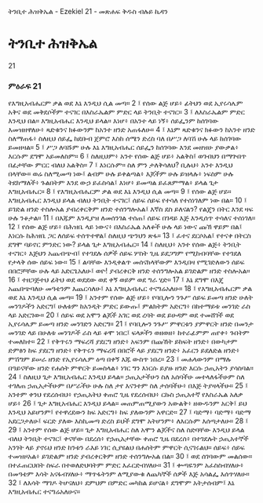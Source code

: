 ﻿
 ትንቢተ ሕዝቅኤል - Ezekiel 21 - መጽሐፍ ቅዱስ ብሉይ ኪዳን
# ትንቢተ ሕዝቅኤል
21
### ምዕራፍ 21
የእግዚአብሔርም ቃል ወደ እኔ እንዲህ ሲል መጣ።
2 ፤ የሰው ልጅ ሆይ፥ ፊትህን ወደ ኢየሩሳሌም አቅና ወደ መቅደሶችም ተናገር በእስራኤልም ምድር ላይ ትንቢት ተናገር።
3 ፤ ለእስራኤልም ምድር እንዲህ በል። እግዚአብሔር እንዲህ ይላል። እነሆ፥ በአንተ ላይ ነኝ፥ ሰይፌንም ከሰገባው እመዝዘዋለሁ፥ ጻድቁንና ክፉውንም ከአንተ ዘንድ አጠፋለሁ።
4 ፤ እኔም ጻድቁንና ክፉውን ከአንተ ዘንድ ስለማጠፋ፥ ስለዚህ ሰይፌ ከደቡብ ጀምሮ እስከ ሰሜን ድረስ ባለ በሥጋ ለባሽ ሁሉ ላይ ከሰገባው ይመዘዛል።
5 ፤ ሥጋ ለባሹም ሁሉ እኔ እግዚአብሔር ሰይፌን ከሰገባው እንደ መዘዝሁ ያውቃል፥ እርሱም ደግሞ አይመለስም።
6 ፤ ስለዚህም፥ አንተ የሰው ልጅ ሆይ፥ አልቅስ፤ ወገብህን በማጕበጥ በፊታቸው ምርር ብለህ አልቅስ።
7 ፤ እነርሱም። ስለ ምን ታለቅሳለህ? ቢሉህ፥ አንተ እንዲህ በላቸው። ወሬ ስለሚመጣ ነው፤ ልብም ሁሉ ይቀልጣል፥ እጆችም ሁሉ ይዝላሉ፥ ነፍስም ሁሉ ትደክማለች፥ ጉልበትም እንደ ውኃ ይፈስሳል፤ እነሆ፥ ይመጣል ይፈጸምማል፥ ይላል ጌታ እግዚአብሔር።
8 ፤ የእግዚአብሔርም ቃል ወደ እኔ እንዲህ ሲል መጣ።
9 ፤ የሰው ልጅ ሆይ። እግዚአብሔር እንዲህ ይላል ብለህ ትንቢት ተናገር፤ ሰይፍ ሰይፍ የተሳለ የተሰነገለም ነው በል።
10 ፤ ይገድል ዘንድ ተስሎአል ያብረቀርቅም ዘንድ ተሰንግሎአል፤ እኛስ ደስ ይለናልን? የልጄን በትር እንደ ዛፍ ሁሉ ንቆታል።
11 ፤ በእጁም እንዲያዝ ለመሰንገል ተሰጠ፤ ሰይፍ በገዳይ እጅ እንዲሰጥ ተሳለና ተሰነገለ።
12 ፤ የሰው ልጅ ሆይ፥ በሕዝቤ ላይ ነውና፥ በእስራኤል አለቆች ሁሉ ላይ ነውና ጩኽ ዋይም በል፤ እነርሱ ከሕዝቤ ጋር ለሰይፍ ተሰጥተዋል፤ ስለዚህ ጭንህን ጽፋ።
13 ፤ ፈተና ደርሶአል፤ የተናቀ በትርስ ደግሞ ባይኖር ምንድር ነው? ይላል ጌታ እግዚአብሔር።
14 ፤ ስለዚህ፥ አንተ የሰው ልጅ፥ ትንቢት ተናገር፥ እጅህን አጨብጭብ፤ የተገደሉ ሰዎች ሰይፍ ሦስት ጊዜ ይደጋግም የሚከብባቸው የተገደለ የታላቅ ሰው ሰይፍ ነው።
15 ፤ ልባቸው እንዲቀልጥ መሰናክላቸውም እንዲበዛ የሚገድለውን ሰይፍ በበሮቻቸው ሁሉ ላይ አድርጌአለሁ፤ ወዮ! ያብረቀርቅ ዘንድ ተሰንግሎአል ይገድልም ዘንድ ተስሎአል።
16 ፤ ተዘጋጅተህ ፊትህ ወደ ወደደው ወደ ቀኝ ወይም ወደ ግራ ሂድ።
17 ፤ እኔ ደግሞ በእጄ አጨበጭባለሁ መዓቴንም እጨርሳለሁ፤ እኔ እግዚአብሔር ተናግሬአለሁ።
18 ፤ የእግዚአብሔርም ቃል ወደ እኔ እንዲህ ሲል መጣ።
19 ፤ አንተም የሰው ልጅ ሆይ፥ የባቢሎን ንጉሥ ሰይፍ ይመጣ ዘንድ ሁለት መንገዶችን አድርግ፤ ሁለቱም ከአንዲት ምድር ይውጡ፤ ምልክትም አድርግ፥ በከተማይቱ መንገድ ራስ ላይ አድርገው።
20 ፤ ሰይፍ ወደ አሞን ልጆች አገር ወደ ረባት ወደ ይሁዳም ወደ ተመሸገች ወደ ኢየሩሳሌም ይመጣ ዘንድ መንገድን አድርግ።
21 ፤ የባቢሎን ንጉሥ ምዋርቱን ያምዋርት ዘንድ በመንታ መንገድ ላይ በሁለቱ መንገዶች ራስ ላይ ቆሞ ነበር፤ ፍላጾችን ወዘወዘ፥ ከተራፊምም ጠየቀ፥ ጉበትም ተመለከተ።
22 ፤ የቅጥሩን ማፍረሻ ያደርግ ዘንድ፥ አፍንም በጩኸት ይከፍት ዘንድ፥ በውካታም ድምፅን ከፍ ያደርግ ዘንድ፥ የቅጥሩን ማፍረሻ በበሮች ላይ ያደርግ ዘንድ፥ አፈርን ይደለድል ዘንድ፥ ምሽግም ይሠራ ዘንድ የኢየሩሳሌም ዕጣ በቀኝ እጁ ውስጥ ነበረ።
23 ፤ መሐላውንም በማሉ በዓይናቸው ዘንድ የሐሰት ምዋርት ይመስላል፥ ነገር ግን እነርሱ ይያዙ ዘንድ እርሱ ኃጢአትን ያሳስባል።
24 ፤ ስለዚህ ጌታ እግዚአብሔር እንዲህ ይላል። ኃጢአታችሁን ስለ አሰባችሁ መተላለፋችሁም ስለ ተገለጠ ኃጢአታችሁም በሥራችሁ ሁሉ ስለ ታየ እናንተም ስለ ታሰባችሁ፥ በእጅ ትያዛላችሁ።
25 ፤ አንተም ቀንህ የደረሰብህ፥ የኃጢአትህ ቀጠሮ ጊዜ የደረሰብህ፥ ርኩስ ኃጢአተኛ የእስራኤል አለቃ ሆይ፥
26 ፤ ጌታ እግዚአብሔር እንዲህ ይላል። መጠምጠሚያውን አውልቅ፥ ዘውዱንም አርቅ፤ ይህ እንዲህ አይሆንም፤ የተዋረደውን ከፍ አድርግ፥ ከፍ ያለውንም አዋርድ።
27 ፤ ባድማ፥ ባድማ፥ ባድማ አደርጋታለሁ፤ ፍርድ ያለው እስኪመጣ ድረስ ይህች ደግሞ አትሆንም፥ ለእርሱም እሰጣታለሁ።
28 ፤  
29 ፤ አንተም የሰው ልጅ ሆይ። ጌታ እግዚአብሔር ስለ አሞን ልጆችና ስለ ስድባቸው እንዲህ ይላል ብለህ ትንቢት ተናገር፤ ቀናቸው በደረሰ፥ የኃጢአታቸው ቀጠሮ ጊዜ በደረሰ፥ በተገደሉት ኃጢአተኞች አንገት ላይ ያኖሩህ ዘንድ ከንቱን ራእይ ነገር ሲያዩልህ በሐሰትም ምዋርት ሲናገሩልህ። ሰይፍ፥ ሰይፍ ተመዝዞአል፥ ይገድልም ዘንድ ያብረቀርቅም ዘንድ ተሰንግሎአል በል።
30 ፤ ወደ ሰገባውም መልሰው። በተፈጠርህበት ስፍራ በተወለድህባትም ምድር እፈርድብሃለሁ።
31 ፤ ቍጣዬንም አፈስስብሃለሁ፥ በመዓቴም እሳት አናፋብሃለሁ፥ ማጥፋትንም ለሚያውቁ ለጨካኞች ሰዎች እጅ አሳልፌ እሰጥሃለሁ።
32 ፤ ለእሳት ማገዶ ትሆናለህ፥ ደምህም በምድር መካከል ይሆናል፥ ደግሞም አትታሰብም፤ እኔ እግዚአብሔር ተናግሬአለሁና። 
